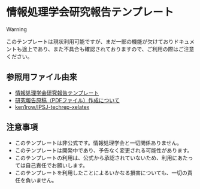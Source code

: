 # 情報処理学会研究報告テンプレート

> [!WARNING]
> このテンプレートは現状利用可能ですが、まだ一部の機能が欠けておりドキュメントも途上であり、また不具合も確認されておりますので、ご利用の際はご注意ください。

## 参照用ファイル由来

* [情報処理学会研究報告テンプレート](https://www.ipsj.or.jp/journal/submit/style.html)
* [研究報告原稿（PDFファイル）作成について](https://www.ipsj.or.jp/kenkyukai/genko.html)
* [ken1row/IPSJ-techrep-xelatex](https://github.com/ken1row/IPSJ-techrep-xelatex/)

## 注意事項

* このテンプレートは非公式です。情報処理学会と一切関係ありません。
* このテンプレートは開発中であり、予告なく変更される可能性があります。
* このテンプレートの利用は、公式から承認されていないため、利用にあたっては自己責任でお願いします。
* このテンプレートを利用したことによるいかなる損害についても、一切の責任を負いません。
